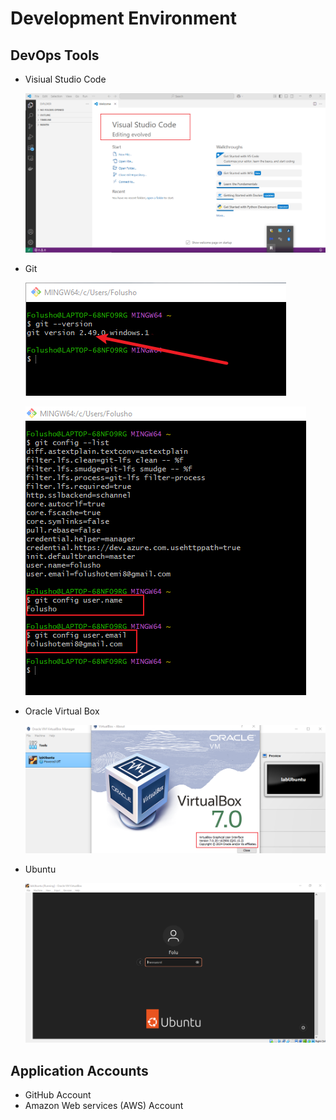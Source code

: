 # Development Environment

## DevOps Tools
- Visiual Studio Code
  
  ![Visual Studio Code](https://github.com/f-oni/Projects_DevOps/blob/61ce7583ea597e8af7228ede5936408b4f5931fa/Vscode_welcome_page.png)
  
- Git

  ![Git Version](https://github.com/f-oni/Projects_DevOps/blob/7ca97c9bbf2c1764c2a135c2a868950372ee29e8/local_git_version.png)

  ![Git config page](https://github.com/f-oni/Projects_DevOps/blob/dc002130fc1d4724fbc19d17c0d4fa2543ac5512/local_git_configuration.png)

  
- Oracle Virtual Box

  ![Oracle Vitual Box](https://github.com/f-oni/Projects_DevOps/blob/11660947458f1139f9bc40697f840fe21c5ef42f/Oracle_VM.png)

  
- Ubuntu

  ![Ubuntu Login page](https://github.com/f-oni/Projects_DevOps/blob/a9a714498580c54c0c183b7f0532f44091d671d0/Ubuntu%20%20login%20prompt.png)

## Application Accounts
- GitHub Account
- Amazon Web services (AWS) Account
